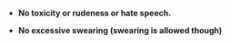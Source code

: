 - **No toxicity or rudeness or hate speech.**

- **No excessive swearing (swearing is allowed though)**
